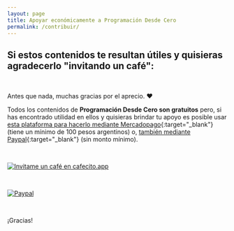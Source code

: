 ```yaml
---
layout: page
title: Apoyar económicamente a Programación Desde Cero
permalink: /contribuir/
---
```


## Si estos contenidos te resultan útiles y quisieras agradecerlo "invitando un café":

&nbsp;
&nbsp;

Antes que nada, muchas gracias por el aprecio. ❤️

Todos los contenidos de **Programación Desde Cero son gratuitos** pero, si has encontrado utilidad en ellos y quisieras brindar tu apoyo es posible usar [esta plataforma para hacerlo mediante Mercadopago](https://cafecito.app/programaciondesde0){:target="_blank"} (tiene un mínimo de 100 pesos argentinos) o, [también mediante Paypal](https://www.paypal.me/ProgramacionDesde0){:target="_blank"} (sin monto mínimo).

&nbsp;
&nbsp;
&nbsp;

[![Invitame un café en cafecito.app](https://cdn.cafecito.app/imgs/buttons/button_1.svg)](https://cafecito.app/programaciondesde0)

&nbsp;
&nbsp;

[![Paypal](https://www.paypalobjects.com/en_US/i/btn/btn_donateCC_LG.gif)](https://www.paypal.com/cgi-bin/webscr?cmd=_s-xclick&hosted_button_id=7VA9TGVPVNV92)

&nbsp;
&nbsp;

¡Gracias!

